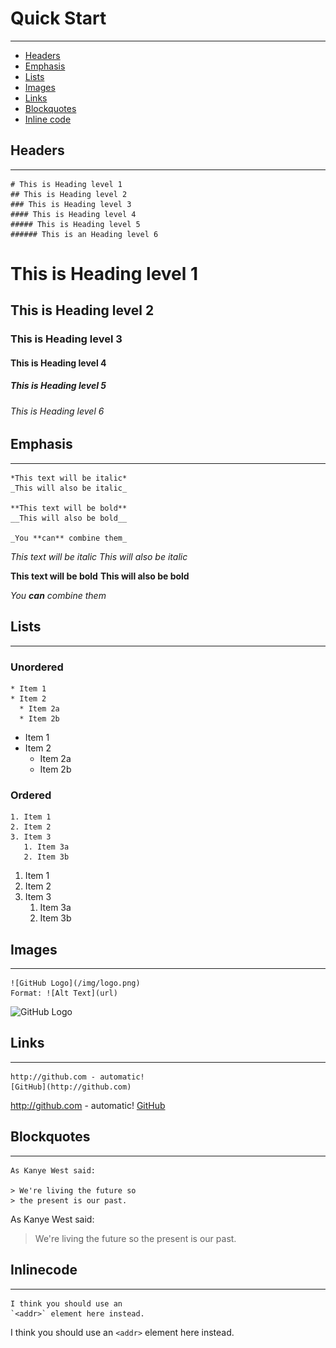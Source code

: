 # Quick Start
------------------------------------
* [Headers](#Headers)
* [Emphasis](#Emphasis)
* [Lists](#Lists)
* [Images](#Images)
* [Links](#Links)
* [Blockquotes](#Blockquotes)
* [Inline code](#Inlinecode)
## Headers
------------------------------------
    # This is Heading level 1
    ## This is Heading level 2
    ### This is Heading level 3
    #### This is Heading level 4
    ##### This is Heading level 5
    ###### This is an Heading level 6

# This is Heading level 1
## This is Heading level 2
### This is Heading level 3
#### This is Heading level 4
##### This is Heading level 5
###### This is Heading level 6
## Emphasis
------------------------------------
    *This text will be italic*
    _This will also be italic_

    **This text will be bold**
    __This will also be bold__

    _You **can** combine them_

*This text will be italic*
_This will also be italic_

**This text will be bold**
__This will also be bold__

_You **can** combine them_
## Lists
------------------------------------
### Unordered
    * Item 1
    * Item 2
      * Item 2a
      * Item 2b

* Item 1
* Item 2
  * Item 2a
  * Item 2b
### Ordered
    1. Item 1
    2. Item 2
    3. Item 3
       1. Item 3a
       2. Item 3b

1. Item 1
2. Item 2
3. Item 3
   1. Item 3a
   2. Item 3b
## Images
------------------------------------
    ![GitHub Logo](/img/logo.png)
    Format: ![Alt Text](url)

![GitHub Logo](/images/logo.png)
## Links
------------------------------------
    http://github.com - automatic!
    [GitHub](http://github.com)

http://github.com - automatic!
[GitHub](http://github.com)
## Blockquotes
------------------------------------
    As Kanye West said:

    > We're living the future so
    > the present is our past.

As Kanye West said:

> We're living the future so
> the present is our past.
## Inlinecode
------------------------------------
    I think you should use an
    `<addr>` element here instead.

I think you should use an
`<addr>` element here instead.
